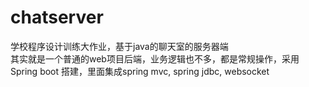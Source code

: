 # chatserver
学校程序设计训练大作业，基于java的聊天室的服务器端      
其实就是一个普通的web项目后端，业务逻辑也不多，都是常规操作，采用Spring boot 搭建，里面集成spring mvc, spring jdbc, websocket
